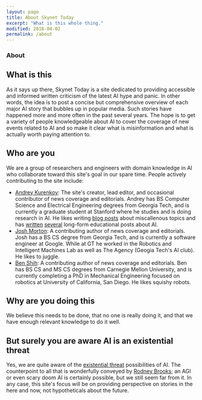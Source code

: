 ```yaml
---
layout: page
title: About Skynet Today
excerpt: "What is this whole thing."
modified: 2018-04-02
permalink: /about
---
```


<h3 class="page-title">About </h3>

## What is this
As it says up there, Skynet Today is a site dedicated to providing accessible and informed written criticism of the latest AI hype and panic. In other words, the idea is to post a concise but comprehensive overview of each major AI story that bubbles up in popular media. Such stories have happened more and more often in the past several years. The hope is to get a variety of people knowledgeable about AI to cover the coverage of new events related to AI and so make it clear what is misinformation and what is actually worth paying attention to. 


## Who are you
We are a group of researchers and engineers with domain knowledge in AI who collaborate toward this site's goal in our spare time. People actively contributing to the site include:
* [Andrey Kurenkov](http://www.andreykurenkov.com/): The site's creator, lead editor, and occasional contributor of news coverage and editorials. Andrey has BS Computer Science and Electrical Engineering degrees from Georgia Tech, and is currently a graduate student at Stanford where he studies and is doing research in AI. He likes writing [blog posts](http://www.andreykurenkov.com/writing/) about miscallenous topics and has [written](http://www.andreykurenkov.com/writing/ai/a-brief-history-of-neural-nets-and-deep-learning/) [several](http://www.andreykurenkov.com/writing/ai/a-brief-history-of-game-ai/) long-form educational posts about AI. 
* [Josh Morton](https://joshuamorton.github.io/): A contributing author of news coverage and editorials. Josh has a BS CS degree from Georgia Tech, and is currently a software engineer at Google. While at GT he worked in the Robotics and Intelligent Machines Lab as well as The Agency (Geogia Tech's AI club). He likes to juggle.
* [Ben Shih](https://www.linkedin.com/in/benshih/): A contributing author of news coverage and editorials. Ben has BS CS and MS CS degrees from Carnegie Mellon University, and is currently completing a PhD in Mechanical Engineering focused on robotics at University of California, San Diego. He likes squishy robots.

## Why are you doing this
We believe this needs to be done, that no one is really doing it, and that we have enough relevant knowledge to do it well. 

## But surely you are aware AI is an existential threat
Yes, we are quite aware of the [existential threat](https://waitbutwhy.com/2015/01/artificial-intelligence-revolution-1.html) possibilities of AI. The counterpoint to all that is wonderfully conveyed by [Rodney Brooks](https://rodneybrooks.com/the-seven-deadly-sins-of-predicting-the-future-of-ai/); an AGI or even scary doom AI is certainly possible, but we still seem far from it. In any case, this site's focus will be on providing perspective on stories in the here and now, not hypotheticals about the future.
